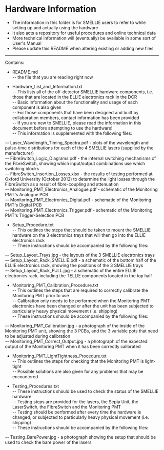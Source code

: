 Hardware Information
=======

* The information in this folder is for SMELLIE users to refer to while setting up and actually using the hardware  
* It also acts a repository for useful procedures and online technical data  
* More technical information will (eventually) be available in some sort of User's Manual  
* Please update this README when altering existing or adding new files  

-------------------------


Contains:  

* README.md  
-- the file that you are reading right now  

* Hardware_List_and_Information.txt  
-- This lists all of the off-detector SMELLIE hardware components, i.e. those that are located in the ELLIE electronics rack in the DCR  
-- Basic information about the functionality and usage of each component is also given  
-- For those components that have been designed and built by collaboration members, contact information has been provided  
-- If you are new to SMELLIE, please read the information in this document before attempting to use the hardware!  
-- This information is supplemented with the following files:  

-- Laser_Wavelength_Timing_Spectra.pdf - plots of the wavelength and pulse-time distributions for each of the 4 SMELLIE lasers (supplied by the manufacturer)  
-- FibreSwitch_Logic_Diagrams.pdf - the internal switching mechanisms of the FibreSwitch, showing which input/output combinations use which switching blocks  
-- FibreSwitch_Insertion_Losses.xlsx - the results of testing performed at Oxford University (October 2012) to determine the light losses through the FibreSwitch as a result of fibre-coupling and attenuation  
-- Monitoring_PMT_Electronics_Analogue.pdf - schematic of the Monitoring PMT's Analogue PCB  
-- Monitoring_PMT_Electronics_Digital.pdf - schematic of the Monitoring PMT's Digital PCB  
-- Monitoring_PMT_Electronics_Trigger.pdf - schematic of the Monitoring PMT's Trigger-Selection PCB  

* Setup_Procedure.txt  
-- This outlines the steps that should be taken to mount the SMELLIE hardware on the 3 electronics trays that will then go into the ELLIE electronics rack  
-- These instructions should be accompanied by the following files:  

-- Setup_Layout_Trays.jpg - the layouts of the 3 SMELLIE electronics trays  
-- Setup_Layout_Rack_SMELLIE.pdf - a schematic of the bottom half of the ELLIE electronics rack, showing the positions of the 3 SMELLIE trays  
-- Setup_Layout_Rack_FULL.jpg - a schematic of the entire ELLIE electronics rack, including the TELLIE components located in the top half  

* Monitoring_PMT_Calibration_Procedure.txt  
-- This outlines the steps that are required to correctly calibrate the Monitoring PMT prior to use  
-- Calibration only needs to be performed when the Monitoring PMT electronics have been changed or after the unit has been subjected to particularly heavy physical movement (i.e. shipping)  
-- These instructions should be accompanied by the following files:  

-- Monitoring_PMT_Calibration.jpg - a photograph of the inside of the Monitoring PMT unit, showing the 3 PCBs, and the 3 variable pots that need to be adjusted during calibration  
-- Monitoring_PMT_Correct_Output.jpg - a photograph of the expected output of the Monitoring PMT when it has been correctly calibrated  

* Monitoring_PMT_LightTightness_Procedure.txt  
-- This outlines the steps for checking that the Monitoring PMT is light-tight  
-- Possible solutions are also given for any problems that may be encountered  

* Testing_Procedures.txt  
-- These instructions should be used to check the status of the SMELLIE hardware  
-- Testing steps are provided for the lasers, the Sepia Unit, the LaserSwitch, the FibreSwitch and the Monitoring PMT  
-- Testing should be performed after every time the hardware is changed, or subjected to particularly heavy physical movement (i.e. shipping)  
-- These instructions should be accompanied by the following files:  

-- Testing_BarePower.jpg - a photograph showing the setup that should be used to check the bare power of the lasers  
